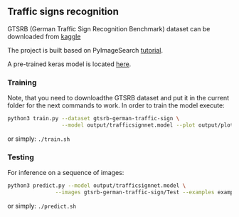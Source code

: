 ## Traffic signs recognition
GTSRB (German Traffic Sign Recognition Benchmark) dataset can be downloaded from
[kaggle](https://www.kaggle.com/meowmeowmeowmeowmeow/gtsrb-german-traffic-sign/)

The project is built based on PyImageSearch [tutorial](https://www.pyimagesearch.com/2019/11/04/traffic-sign-classification-with-keras-and-deep-learning/).

A pre-trained keras model is located [here](https://github.com/RuslanAgishev/robot_scene_understanding/tree/master/Objects_Detection/TrafficSigns_Recognition/output/trafficsignnet.model).

### Training
Note, that you need to downloadthe GTSRB dataset and put it in the current folder
for the next commands to work.
In order to train the model execute:
```bash
python3 train.py --dataset gtsrb-german-traffic-sign \
                 --model output/trafficsignnet.model --plot output/plot.png
```
or simply: ```./train.sh```

### Testing
For inference on a sequence of images:
```bash
python3 predict.py --model output/trafficsignnet.model \
	           --images gtsrb-german-traffic-sign/Test --examples examples
```
or simply: ```./predict.sh```
